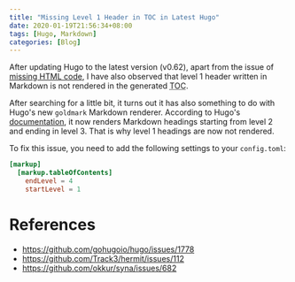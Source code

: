 ```yaml
---
title: "Missing Level 1 Header in TOC in Latest Hugo"
date: 2020-01-19T21:56:34+08:00
tags: [Hugo, Markdown]
categories: [Blog]
---
```


After updating Hugo to the latest version (v0.62), apart from the issue of
[missing HTML code](https://jdhao.github.io/2019/12/29/hugo_html_not_shown/), I
have also observed that level 1 header written in Markdown is not rendered in
the generated <abbr title="Table of Content">TOC</abbr>.

<!--more-->

After searching for a little bit, it turns out it has also something to do with
Hugo's new `goldmark` Markdown renderer.
According to Hugo's [documentation](https://gohugo.io/getting-started/configuration-markup/#table-of-contents),
it now renders Markdown headings starting from level 2 and ending in level 3.
That is why level 1 headings are now not rendered.

To fix this issue, you need to add the following settings to your `config.toml`:

```toml
[markup]
  [markup.tableOfContents]
    endLevel = 4
    startLevel = 1
```

# References #

+ https://github.com/gohugoio/hugo/issues/1778
+ https://github.com/Track3/hermit/issues/112
+ https://github.com/okkur/syna/issues/682
